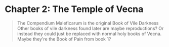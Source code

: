 # Chapter 2: The Temple of Vecna


> The Compendium Maleficarum is the original Book of Vile Darkness
> Other books of vile darkness found later are maybe reproductions? Or instead they could just be replaced with normal holy books of Vecna. Maybe they're the Book of Pain from book 1?
